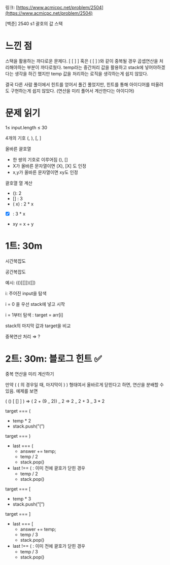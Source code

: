 링크: [https://www.acmicpc.net/problem/2504](https://www.acmicpc.net/problem/2504)

[백준] 2540 s1 괄호의 값 스택

# 느낀 점

스택을 활용하는 까다로운 문제다. [ [ ] ] 혹은 ( [ ] )와 같이 중복될 경우 곱셉연산을 처리해야하는 부분이 까다로웠다. temp라는 중간처리 값을 활용하고 stack에 넣어야하겠다는 생각을 하긴 했지만 temp 값을 처리하는 로직을 생각하는게 쉽지 않았다.

결국 다른 사람 풀이에서 힌트를 얻어서 풀긴 풀었지만, 힌트를 통해 아이디어를 떠올려도 구현하는게 쉽지 않았다. (연산을 미리 풀어서 계산한다는 아이디어)

# 문제 읽기

1≤ input.length ≤ 30

4개의 기호 (, ), [, ]

올바른 괄호열

- 한 쌍의 기호로 이루어짐 (), []
- X가 올바른 문자열이면 (X), [X] 도 인정
- x,y가 올바른 문자열이면 xy도 인정

괄호열 열 계산

- (): 2
- [] : 3
- ( x) : 2 \* x
- [x] : 3 \* x
- xy = x + y

# 1트: 30m

시간복잡도

공간복잡도

예시: (()[[]])([])

i: 주어진 input을 탐색

i = 0 을 우선 stack에 넣고 시작

i = 1부터 탐색 : target = arr[i]

stack의 마지막 값과 target을 비교

중복연산 처리 ⇒ ?

# 2트: 30m: 블로그 힌트 ✅

중복 연산을 미리 계산하기

만약 ( ( 의 경우일 때, 마지막이 ) ) 형태여서 올바르게 닫힌다고 하면, 연산을 분배할 수 있음. 예제를 보면

( () [ [] ] ) ⇒ ( 2 + (9 _ 2)) _ 2 ⇒ 2 _ 2 + 3 _ 3 \* 2

target === (

- temp \* 2
- stack.push(”(”)

target === )

- last === (
  - answer += temp;
  - temp / 2
  - stack.pop()
- last !== ( : 이미 전에 괄호가 닫힌 경우
  - temp / 2
  - stack.pop()

target === [

- temp \* 3
- stack.push(”[”)

target === ]

- last === [
  - answer += temp;
  - temp / 3
  - stack.pop()
- last !== ( : 이미 전에 괄호가 닫힌 경우
  - temp / 3
  - stack.pop()
